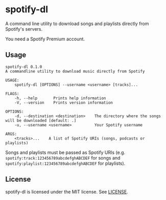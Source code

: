 # spotify-dl

A command line utility to download songs and playlists directly from Spotify's servers.

You need a Spotify Premium account.

## Usage

```
spotify-dl 0.1.0
A commandline utility to download music directly from Spotify

USAGE:
    spotify-dl [OPTIONS] --username <username> [tracks]...

FLAGS:
    -h, --help       Prints help information
    -V, --version    Prints version information

OPTIONS:
    -d, --destination <destination>    The directory where the songs will be downloaded [default: .]
    -u, --username <username>          Your Spotify username

ARGS:
    <tracks>...    A list of Spotify URIs (songs, podcasts or playlists)
```

Songs and playlists must be passed as Spotify URIs (e.g. `spotify:track:123456789abcdefghABCDEF` for songs and `spotify:playlist:123456789abcdefghABCDEF` for playlists).

## License

spotify-dl is licensed under the MIT license. See [LICENSE](LICENSE).